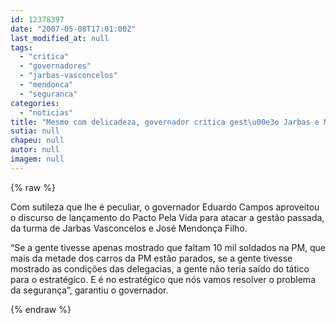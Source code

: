 ```yaml
---
id: 12378397
date: "2007-05-08T17:01:00Z"
last_modified_at: null
tags:
  - "critica"
  - "governadores"
  - "jarbas-vasconcelos"
  - "mendonca"
  - "seguranca"
categories:
  - "noticias"
title: "Mesmo com delicadeza, governador critica gest\u00e3o Jarbas e Mendon\u00e7a na \u00e1rea de  Seguran\u00e7a"
sutia: null
chapeu: null
autor: null
imagem: null
---
```

{% raw %}
<p><p><font face=\"&quot;&quot;Verdana&quot;&quot;\">Com sutileza que lhe &eacute; peculiar, o governador Eduardo Campos aproveitou o discurso de lan&ccedil;amento do Pacto Pela Vida para atacar a gest&atilde;o passada, da turma de Jarbas Vasconcelos e Jos&eacute; Mendon&ccedil;a Filho.</font></p></p>
<p><p><font face=\"&quot;&quot;Verdana&quot;&quot;\">&ldquo;Se a gente tivesse apenas mostrado que faltam 10 mil soldados na PM, que mais da metade dos carros da PM est&atilde;o parados, se a gente tivesse mostrado as condi&ccedil;&otilde;es das delegacias, a gente n&atilde;o teria sa&iacute;do do&nbsp;t&aacute;tico para o estrat&eacute;gico. E &eacute; no estrat&eacute;gico que n&oacute;s vamos resolver o problema da seguran&ccedil;a&rdquo;, garantiu o governador.</font></p> </p>
{% endraw %}